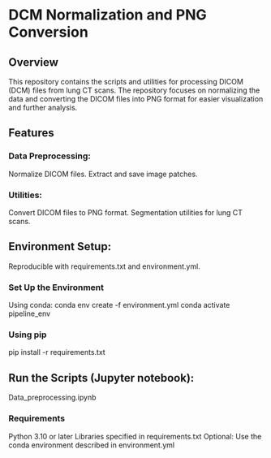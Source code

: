 # DCM Normalization and PNG Conversion

## Overview

This repository contains the scripts and utilities for processing DICOM (DCM) files from lung CT scans. 
The repository focuses on normalizing the data and converting the DICOM files into PNG format for easier visualization and further analysis.

## Features

### Data Preprocessing:
Normalize DICOM files.
Extract and save image patches.

### Utilities:
Convert DICOM files to PNG format.
Segmentation utilities for lung CT scans.

## Environment Setup:
Reproducible with requirements.txt and environment.yml.

### Set Up the Environment
Using conda:
conda env create -f environment.yml
conda activate pipeline_env

### Using pip

pip install -r requirements.txt

## Run the Scripts (Jupyter notebook):
Data_preprocessing.ipynb

### Requirements
Python 3.10 or later
Libraries specified in requirements.txt
Optional: Use the conda environment described in environment.yml
